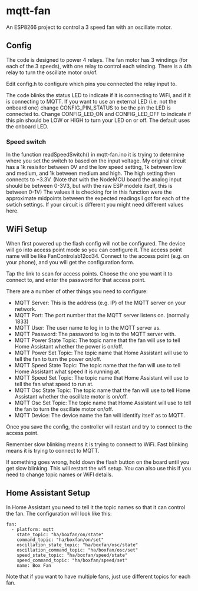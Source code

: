 # mqtt-fan
An ESP8266 project to control a 3 speed fan with an oscillate motor.

## Config

The code is designed to power 4 relays. The fan motor has 3 windings (for each of the 3 speeds),
with one relay to control each winding. There is a 4th relay to turn the oscillate motor on/of.

Edit config.h to configure which pins you connected the relay input to.

The code blinks the status LED to indicate if it is connecting to WiFi, and if it is connecting
to MQTT. If you want to use an external LED (i.e. not the onboard one) change CONFIG_PIN_STATUS to
be the pin the LED is connected to. Change CONFIG_LED_ON and CONFIG_LED_OFF to indicate if this
pin should be LOW or HIGH to turn your LED on or off. The default uses the onboard LED.

### Speed switch

In the function readSpeedSwitch() in mqtt-fan.ino it is trying to determine where you set the switch
to based on the input voltage. My original circuit has a 1k resisitor between 0V and the low speed setting,
1k between low and medium, and 1k between medium and high. The high setting then connects to +3.3V. (Note that
with the NodeMCU board the analog input should be between 0-3V3, but with the raw ESP modele itself, this is
between 0-1V) The values it is checking for in this function were the approximate midpoints between the expected
readings I got for each of the swtich settings. If your circuit is different you might need different values here.

## WiFi Setup

When first powered up the flash config will not be configured. The device will go into access point
mode so you can configure it. The access point name will be like FanControlab12cd34. Connect to the access
point (e.g. on your phone), and you will get the configuration form.

Tap the link to scan for access points. Choose the one you want it to connect to, and enter the password for
that access point.

There are a number of other things you need to configure:
* MQTT Server: This is the address (e.g. IP) of the MQTT server on your network.
* MQTT Port: The port number that the MQTT server listens on. (normally 1833)
* MQTT User: The user name to log in to the MQTT server as.
* MQTT Password: The password to log in to the MQTT server with.
* MQTT Power State Topic: The topic name that the fan will use to tell Home Assistant whether the power is on/off.
* MQTT Power Set Topic: The topic name that Home Assistant will use to tell the fan to turn the power on/off.
* MQTT Speed State Topic: The topic name that the fan will use to tell Home Assistant what speed it is running at.
* MQTT Speed Set Topic: The topic name that Home Assistant will use to tell the fan what speed to run at.
* MQTT Osc State Topic: The topic name that the fan will use to tell Home Assistant whether the oscillate motor is on/off.
* MQTT Osc Set Topic: The topic name that Home Assistant will use to tell the fan to turn the oscillate motor on/off.
* MQTT Device: The device name the fan will identify itself as to MQTT.

Once you save the config, the controller will restart and try to connect to the access point.

Remember slow blinking means it is trying to connect to WiFi. Fast blinking means it is trying to connect to MQTT.

If something goes wrong, hold down the flash button on the board until you get slow blinking. This will restart the wifi
setup. You can also use this if you need to change topic names or WiFI details.

## Home Assistant Setup

In Home Assistant you need to tell it the topic names so that it can control the fan. The configuration will look like this:

```
fan:
  - platform: mqtt
    state_topic: "ha/boxfan/on/state"
    command_topic: "ha/boxfan/on/set"
    oscillation_state_topic: "ha/boxfan/osc/state"
    oscillation_command_topic: "ha/boxfan/osc/set"
    speed_state_topic: "ha/boxfan/speed/state"
    speed_command_topic: "ha/boxfan/speed/set"
    name: Box Fan
```

Note that if you want to have multiple fans, just use different topics for each fan.